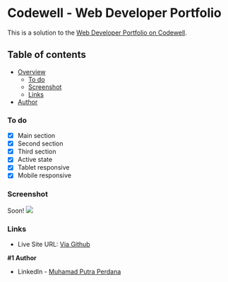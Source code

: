 # Codewell - Web Developer Portfolio

This is a solution to the [Web Developer Portfolio on Codewell](https://www.codewell.cc/challenges/web-developer-portfolio--617d4897a383e41090a3e46f).

## Table of contents

- [Overview](#overview)
  - [To do](#to-do)
  - [Screenshot](#screenshot)
  - [Links](#links)
- [Author](#author)

### To do

- [x] Main section
- [x] Second section
- [x] Third section
- [x] Active state
- [x] Tablet responsive
- [x] Mobile responsive

### Screenshot

Soon!
![](https://github.com/putraprdn/web-developer-portofolio/blob/master/Design/Landing%20Page%20-%20Desktop%20View.png?raw=true)

### Links

- Live Site URL: [Via Github](https://putraprdn.github.io/web-developer-portofolio/)


**#1 Author**
- LinkedIn - [Muhamad Putra Perdana](https://www.linkedin.com/in/putraprdn)

<!-- **#2 Author**
- LinkedIn - [#](https://github.com/user)
- Github - [@#](https://github.com/user) -->
